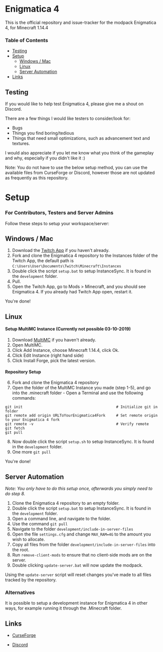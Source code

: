 # Enigmatica 4

This is the official repository and issue-tracker for the modpack Enigmatica 4, for Minecraft 1.14.4

### Table of Contents
* [Testing](#testing)
* [Setup](#setup)
  * [Windows / Mac](#windows-/-mac)
  * [Linux](#linux)
  * [Server Automation](#server-automation)
* [Links](#links)

## Testing
If you would like to help test Enigmatica 4, please give me a shout on Discord.

There are a few things I would like testers to consider/look for:

* Bugs
* Things you find boring/tedious
* Things that need small optimizations, such as advancement text and textures.

I would also appreciate if you let me know what you think of the gameplay and why, especially if you didn't like it :)

Note: You do not have to use the below setup method, you can use the available files from CurseForge or Discord, however those are not updated as frequently as this repository.

# Setup 
### For Contributors, Testers and Server Admins
Follow these steps to setup your workspace/server:

## Windows / Mac
1) Download the [Twitch App](https://www.twitch.tv/downloads) if you haven't already.
2) Fork and clone the Enigmatica 4 repository to the Instances folder of the Twitch App, the default path is `C:\Users\User\Documents\Twitch\Minecraft\Instances`
3) Double click the script `setup.bat` to setup InstanceSync. It is found in the `development` folder.
4) Pull.
5) Open the Twitch App, go to Mods > Minecraft, and you should see Enigmatica 4. If you already had Twitch App open, restart it.

You're done!

## Linux
#### Setup MultiMC Instance (Currently not possible 03-10-2019)
1) Download [MultiMC](https://multimc.org/#Download) if you haven't already.
2) Open MultiMC.
3) Click Add Instance, choose Minecraft 1.14.4, click Ok.
4) Click Edit Instance (right hand side)
5) Click Install Forge, pick the latest version.

#### Repository Setup
6) Fork and clone the Enigmatica 4 repository
7) Open the folder of the MultiMC Instance you made (step 1-5), and go into the .minecraft folder - Open a Terminal and use the following commands:
```
git init                                           # Initialize git in folder
git remote add origin URLToYourEnigmatica4Fork     # Set remote origin to your Enigmatica 4 fork
git remote -v                                      # Verify remote
git fetch
git pull
```
8) Now double click the script `setup.sh` to setup InstanceSync. It is found in the `development` folder.
9) One more `git pull`

You're done!

## Server Automation
*Note: You only have to do this setup once, afterwards you simply need to do step 8.*
1) Clone the Enigmatica 4 repository to an empty folder.
2) Double click the script `setup.bat` to setup InstanceSync. It is found in the `development` folder.
3) Open a command line, and navigate to the folder.
4) Use the command `git pull`
5) Navigate to the folder `development/include-in-server-files`
6) Open the file `settings.cfg` and change `MAX_RAM=4G` to the amount you wish to allocate.
7) Copy all files from the folder `development/include-in-server-files` into the root.
8) Run `remove-client-mods` to ensure that no client-side mods are on the server.
9) Double clicking `update-server.bat` will now update the modpack.

Using the `update-server` script will reset changes you've made to all files tracked by the repository.

### Alternatives
It is possible to setup a development instance for Enigmatica 4 in other ways, for example running it through the .Minecraft folder.

## Links

* [CurseForge](https://minecraft.curseforge.com/modpacks/enigmatica4)

* [Discord](https://discord.gg/HnWNd7X)
